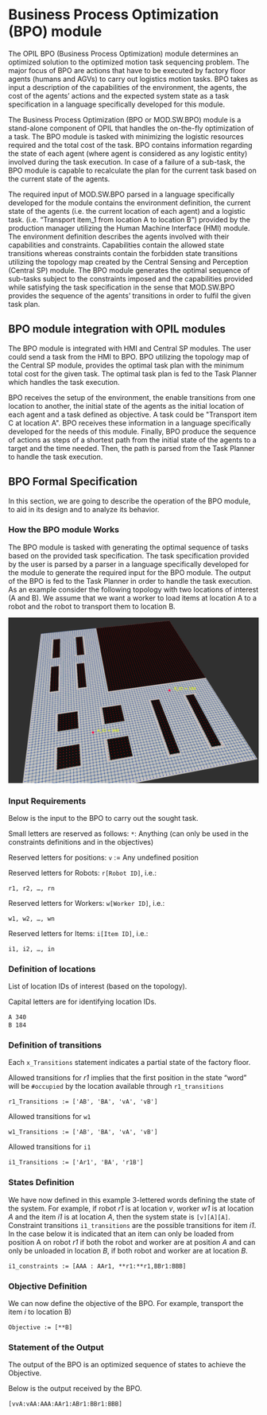 # Business Process Optimization (BPO) module
The OPIL BPO (Business Process Optimization) module determines an optimized solution to the optimized motion task sequencing problem. The major focus of BPO are actions that have to be executed by factory floor agents (humans and AGVs) to carry out logistics motion tasks. BPO takes as input a description of the capabilities of the environment, the agents, the cost of the agents’ actions and the expected system state as a task specification in a language specifically developed for this module.

The Business Process Optimization (BPO or MOD.SW.BPO) module is a stand-alone component of OPIL that handles the on-the-fly optimization of a task. The BPO module is tasked with minimizing the logistic resources required and the total cost of the task. BPO contains information regarding the state of each agent (where agent is considered as any logistic entity) involved during the task execution. In case of a failure of a sub-task, the BPO module is capable to recalculate the plan for the current task based on the current state of the agents. 

The required input of MOD.SW.BPO parsed in a language specifically developed for the module contains the environment definition, the current state of the agents (i.e. the current location of each agent) and a logistic task. (i.e. “Transport item_1 from location A to location B”) provided by the production manager utilizing the Human Machine Interface (HMI) module. The environment definition describes the agents involved with their capabilities and constraints. Capabilities contain the allowed state transitions whereas constraints contain the forbidden state transitions utilizing the topology map created by the Central Sensing and Perception (Central SP) module. The BPO module generates the optimal sequence of sub-tasks subject to the constraints imposed and the capabilities provided while satisfying the task specification in the sense that MOD.SW.BPO provides the sequence of the agents’ transitions in order to fulfil the given task plan. 


## BPO module integration with OPIL modules
The BPO module is integrated with HMI and Central SP modules. The user could send a task from the HMI to BPO. BPO utilizing the topology map of the Central SP module, provides the optimal task plan with the minimum total cost for the given task. The optimal task plan is fed to the Task Planner which handles the task execution.

BPO receives the setup of the environment, the enable transitions from one location to another, the initial state of the agents as the initial location of each agent and a task defined as objective. A task could be "Transport item C at location A". BPO receives these information in a language specifically developed for the needs of this module. Finally, BPO produce the sequence of actions as steps of a shortest path from the initial state of the agents to a target and the time needed. Then, the path is parsed from the Task Planner to handle the task execution.


## BPO Formal Specification 
In this section, we are going to describe the operation of the BPO module, to aid in its design and to analyze its behavior.

### How the BPO module Works
The BPO module is tasked with generating the optimal sequence of tasks based on the provided task specification. The task specification provided by the user is parsed by a parser in a language specifically developed for the module to generate the required input for the BPO module. The output of the BPO is fed to the Task Planner in order to handle the task execution. As an example consider the following topology with two locations of interest (A and B). We assume that we want a worker to load items at location A to a robot and the robot to transport them to location B.

![Topology example with A, B the locations of interest](./img/topology.png)

### Input Requirements 
Below is the input to the BPO to carry out the sought task. 

Small letters are reserved as follows:
`*`: Anything (can only be used in the constraints definitions and in the objectives) 

Reserved letters for positions:
`v` := Any undefined position 

Reserved letters for Robots: `r[Robot ID]`, i.e.:
```
r1, r2, …, rn
```
Reserved letters for Workers: `w[Worker ID]`, i.e.:
```
w1, w2, …, wn
```
Reserved letters for Items: `i[Item ID]`, i.e.:
```
i1, i2, …, in
```
### Definition of locations 
List of location IDs of interest (based on the topology).

Capital letters are for identifying location IDs.
```
A 340
B 184
```

### Definition of transitions
Each `x_Transitions` statement indicates a partial state of the factory floor. 

Allowed transitions for *r1* implies that the first position in the state “word” will be `#occupied` by the location available through `r1_transitions`
```
r1_Transitions := ['AB', 'BA', 'vA', 'vB']
```
Allowed transitions for `w1`
```
w1_Transitions := ['AB', 'BA', 'vA', 'vB']
```
Allowed transitions for `i1`
```
i1_Transitions := ['Ar1', 'BA', 'r1B']
```

### States Definition 
We have now defined in this example 3-lettered words defining the state of the system. For example, if robot *r1* is at location *v*, worker *w1* is at location *A* and the item *i1* is at location *A*, then the system state is `[v][A][A]`. Constraint transitions `i1_transitions` are the possible transitions for item *i1*. In the case below it is indicated that an item can only be loaded from position A on robot *r1* if both the robot and worker are at position *A* and can only be unloaded in location *B*, if both robot and worker are at location *B*.
```
i1_constraints := [AAA : AAr1, **r1:**r1,BBr1:BBB] 
```
### Objective Definition 
We can now define the objective of the BPO. For example, transport the item *i* to location B)
```
Objective := [**B]
```

### Statement of the Output 
The output of the BPO is an optimized sequence of states to achieve the Objective.

 Below is the output received by the BPO. 
 
```
[vvA:vAA:AAA:AAr1:ABr1:BBr1:BBB]
```